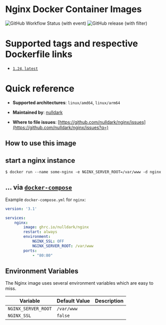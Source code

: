 # Nginx Docker Container Images

![GitHub Workflow Status (with event)](https://img.shields.io/github/actions/workflow/status/nulldark/nginx/ci.yml)
![GitHub release (with filter)](https://img.shields.io/github/v/release/nulldark/nginx)

# Supported tags and respective Dockerfile links
- [`1.24`, `latest`](https://github.com/nulldark/nginx/blob/master/Dockerfile)

# Quick reference
-	**Supported architectures**:
    `linux/amd64`, `linux/arm64`
-	**Maintained by**:
    [nulldark](https://github.com/nulldark)

-	**Where to file issues**:
    [https://github.com/nulldark/nginx/issues](https://github.com/nulldark/nginx/issues?q=)

## How to use this image

## start a nginx instance

```console
$ docker run --name some-nginx -e NGINX_SERVER_ROOT=/var/www -d nginx
```

## ... via [`docker-compose`](https://github.com/docker/compose)
Example `docker-compose.yml` for `nginx`:

```yaml
version: '3.1'

services:
    nginx:
        image: ghrc.io/nulldark/nginx
        restart: always
        environment:
            NGINX_SSL: OFF
            NGINX_SERVER_ROOT: /var/www
        ports:
            - "80:80"
```

## Environment Variables

The Nginx image uses several environment variables which are easy to miss.

| Variable            | Default Value | Description |
|---------------------|---------------|-------------|
| `NGINX_SERVER_ROOT` | `/var/www`    |             |
| `NGINX_SSL`         | `false`       |             |

